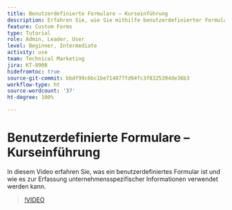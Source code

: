 ```yaml
---
title: Benutzerdefinierte Formulare – Kurseinführung
description: Erfahren Sie, wie Sie mithilfe benutzerdefinierter Formulare unternehmensspezifische Informationen erfassen können.
feature: Custom Forms
type: Tutorial
role: Admin, Leader, User
level: Beginner, Intermediate
activity: use
team: Technical Marketing
jira: KT-8908
hidefromtoc: true
source-git-commit: bbdf99c6bc1be714077fd94fc3f8325394de36b3
workflow-type: ht
source-wordcount: '37'
ht-degree: 100%

---
```


# Benutzerdefinierte Formulare – Kurseinführung

In diesem Video erfahren Sie, was ein benutzerdefiniertes Formular ist und wie es zur Erfassung unternehmensspezifischer Informationen verwendet werden kann.

>[!VIDEO](https://video.tv.adobe.com/v/3432754/?quality=12&learn=on&enablevpops=1&captions=ger)
